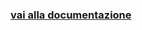 ### [vai alla documentazione][2f07ecf1]

  [2f07ecf1]: https://lucamariani.github.io/accesso-unico/docs_search "normativa, regolamenti, pareri circolari"
